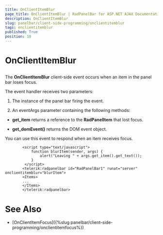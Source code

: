 ```yaml
---
title: OnClientItemBlur
page_title: OnClientItemBlur | RadPanelBar for ASP.NET AJAX Documentation
description: OnClientItemBlur
slug: panelbar/client-side-programming/onclientitemblur
tags: onclientitemblur
published: True
position: 10
---
```


# OnClientItemBlur



## 

The **OnClientItemBlur** client-side event occurs when an item in the panel bar loses focus.

The event handler receives two parameters:

1. The instance of the panel bar firing the event.

1. An eventArgs parameter containing the following methods:

* **get_item** returns a reference to the **RadPanelItem** that lost focus.

* **get_domEvent()** returns the DOM event object.

You can use this event to respond when an item receives focus.

````ASPNET
	    <script type="text/javascript">
	        function blurItem(sender, args) {
	            alert("Leaving " + args.get_item().get_text());
	        }
	     </script>
	    <telerik:radpanelbar id="RadPanelBar1" runat="server" onclientitemblur="blurItem"> 
	    <Items>   
	    ... 
	    </Items>
	    </telerik:radpanelbar>
````



# See Also

 * [OnClientItemFocus]({%slug panelbar/client-side-programming/onclientitemfocus%})
